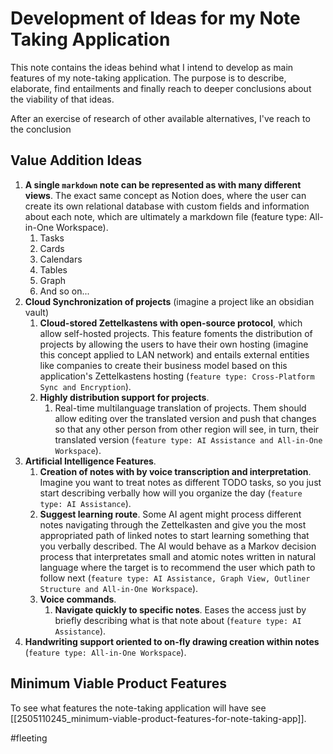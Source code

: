 
# Development of Ideas for my Note Taking Application

This note contains the ideas behind what I intend to develop as main features of my note-taking application. The purpose is to describe, elaborate, find entailments and finally reach to deeper conclusions about the viability of that ideas.

After an exercise of research of other available alternatives, I've reach to the conclusion

## Value Addition Ideas

1. **A single `markdown` note can  be represented as with many different views**. The exact same concept as Notion does, where the user can create its own relational database with custom fields and information about each note, which are ultimately a markdown file (feature type: All-in-One Workspace).
	1. Tasks
	2. Cards
	3. Calendars
	4. Tables
	5. Graph
	6. And so on...
2. **Cloud Synchronization of projects** (imagine a project like an obsidian vault)
	1. **Cloud-stored Zettelkastens with open-source protocol**, which allow self-hosted projects. This feature foments the distribution of projects by allowing the users to have their own hosting (imagine this concept applied to LAN network) and entails external entities like companies to create their business model based on this application's Zettelkastens hosting (`feature type: Cross-Platform Sync and Encryption`).
	2. **Highly distribution support for projects**.
		1. Real-time multilanguage translation of projects. Them should allow editing over the translated version and push that changes so that any other person from other region will see, in turn, their translated version (`feature type: AI Assistance and All-in-One Workspace`).
3. **Artificial Intelligence Features**.
	1. **Creation of notes with by voice transcription and interpretation**. Imagine you want to treat notes as different TODO tasks, so you just start describing verbally how will you organize the day (`feature type: AI Assistance`).
	2. **Suggest learning route**. Some AI agent might process different notes navigating through the Zettelkasten and give you the most appropriated path of linked notes to start learning something that you verbally described. The AI would behave as a Markov decision process that interpretates small and atomic notes written in natural language where the target is to recommend the user which path to follow next (`feature type: AI Assistance, Graph View, Outliner Structure and All-in-One Workspace`).
	3.  **Voice commands**.
		1. **Navigate quickly to specific notes**. Eases the access just by briefly describing what is that note about (`feature type: AI Assistance`).
4. **Handwriting support oriented to on-fly drawing creation within notes** (`feature type: All-in-One Workspace`).

## Minimum Viable Product Features

To see what features the note-taking application will have see [[2505110245_minimum-viable-product-features-for-note-taking-app]].

#fleeting